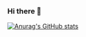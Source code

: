 ### Hi there 👋
[![Anurag's GitHub stats](https://github-readme-stats.vercel.app/api?username=yzhhh2212&count_private=true&show_icons=true&theme=vue-dark&include_all_commits=true)](https://github.com/anuraghazra/github-readme-stats)


<!--
**yzhhh2212/yzhhh2212** is a ✨ _special_ ✨ repository because its `README.md` (this file) appears on your GitHub profile.

Here are some ideas to get you started:

- 🔭 I’m currently working on ...
- 🌱 I’m currently learning ...
- 👯 I’m looking to collaborate on ...
- 🤔 I’m looking for help with ...
- 💬 Ask me about ...
- 📫 How to reach me: ...
- 😄 Pronouns: ...
- ⚡ Fun fact: ...
-->
